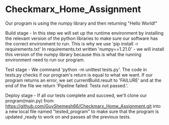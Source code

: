 # Checkmarx_Home_Assignment

Our program is using the numpy library and then returning "Hello World!"

Build stage -
In this step we will set up the runtime environment by installing the relevant version of the python libraries to make sure our software has the correct environment to run.
This is why we use 'pip install -r requirements.txt'
In requirements.txt written 'numpy==1.21.0' - we will install this version of the numpy library because this is what the running environment need to run our program.

Test stage -
We command 'python -m unittest tests.py'.
The code in tests.py checks if our program's return is equal to what we want.
If our program returns an error, we set currentBuild.result to 'FAILURE' and at the end of the file we return 'Pipeline failed: Tests not passed.'.

Deploy stage  -
If all our tests complete and succeed, we'll clone our program(main.py) from https://github.com/GuyShemesh66/Checkmarx_Home_Assignment.git into a new local file named "tested_program" to make sure that the program is updated ,ready to work on and passes all the previous tests.
